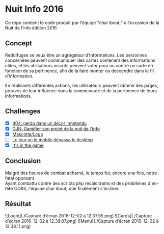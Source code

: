 # Nuit Info 2016

Ce repo contient le code produit par l'équipe "char ibout;" à l'occasion de la Nuit de l'info édition 2016

## Concept

Reddifugee se veux être un agrégateur d'informations. Les personnes concernées peuvent communiquer des cartes contenant des informations utiles, et les utilisateurs inscrits peuvent voter pour ou contre un carte en fonction de sa pertinence, afin de la faire monter ou descendre dans le fil d'information.

En réalisants différentes actions, les utilisateurs peuvent obtenir des pages, preuves de leur influence dans la communauté et de la pertinence de leurs informations.

## Challenges 

- [x] [404: perdu dans un décor innatendu](http://www.nuitdelinfo.com/n2i/defis/100)
- [x] [GJN: Gamifier son projet de la nuit de l'info](http://www.nuitdelinfo.com/n2i/defis/120)
- [x] [Mascotte/Logo](http://www.nuitdelinfo.com/n2i/defis/83)
- [ ] [Le jour où le mobile dépassa le desktop](http://www.nuitdelinfo.com/n2i/defis/99)
- [x] [It's in the game](http://www.nuitdelinfo.com/n2i/defis/105)

## Conclusion 

Malgré des heures de combat acharné, le temps fut, encore une fois, notre fatal opposant.  
Ayant combattu contre des scripts php récalcitrants et des problèmes d'en-tête CORS, l'équipe char ibout; dûe finalement s'incliner. 

## Résultat 

![Login](./Capture d’écran 2016-12-02 à 12.37.55.png)
![Cards](./Capture d’écran 2016-12-02 à 12.38.07.png)
![Menu](./Capture d’écran 2016-12-02 à 12.38.11.png)

